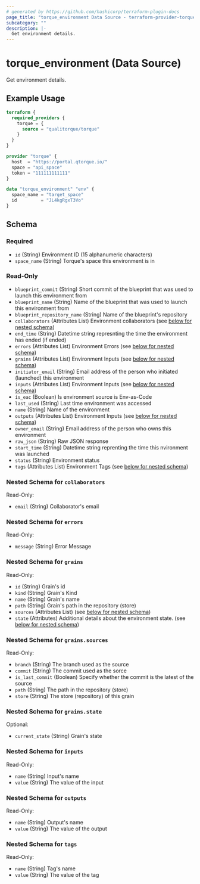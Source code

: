 ```yaml
---
# generated by https://github.com/hashicorp/terraform-plugin-docs
page_title: "torque_environment Data Source - terraform-provider-torque"
subcategory: ""
description: |-
  Get environment details.
---
```


# torque_environment (Data Source)

Get environment details.

## Example Usage

```terraform
terraform {
  required_providers {
    torque = {
      source = "qualitorque/torque"
    }
  }
}

provider "torque" {
  host  = "https://portal.qtorque.io/"
  space = "api_space"
  token = "111111111111"
}

data "torque_environment" "env" {
  space_name = "target_space"
  id         = "JL4kgRgxT3Vo"
}
```

<!-- schema generated by tfplugindocs -->
## Schema

### Required

- `id` (String) Environment ID (15 alphanumeric characters)
- `space_name` (String) Torque's space this environment is in

### Read-Only

- `blueprint_commit` (String) Short commit of the blueprint that was used to launch this environment from
- `blueprint_name` (String) Name of the blueprint that was used to launch this environment from
- `blueprint_repository_name` (String) Name of the blueprint's repository
- `collaborators` (Attributes List) Environment collaborators (see [below for nested schema](#nestedatt--collaborators))
- `end_time` (String) Datetime string represnting the time the environment has ended (if ended)
- `errors` (Attributes List) Environment Errors (see [below for nested schema](#nestedatt--errors))
- `grains` (Attributes List) Environment Inputs (see [below for nested schema](#nestedatt--grains))
- `initiator_email` (String) Email address of the person who initiated (launched) this environment
- `inputs` (Attributes List) Environment Inputs (see [below for nested schema](#nestedatt--inputs))
- `is_eac` (Boolean) Is environment source is Env-as-Code
- `last_used` (String) Last time environment was accessed
- `name` (String) Name of the environment
- `outputs` (Attributes List) Environment Inputs (see [below for nested schema](#nestedatt--outputs))
- `owner_email` (String) Email address of the person who owns this environment
- `raw_json` (String) Raw JSON response
- `start_time` (String) Datetime string reprenting the time this nvironment was launched
- `status` (String) Environment status
- `tags` (Attributes List) Environment Tags (see [below for nested schema](#nestedatt--tags))

<a id="nestedatt--collaborators"></a>
### Nested Schema for `collaborators`

Read-Only:

- `email` (String) Collaborator's email


<a id="nestedatt--errors"></a>
### Nested Schema for `errors`

Read-Only:

- `message` (String) Error Message


<a id="nestedatt--grains"></a>
### Nested Schema for `grains`

Read-Only:

- `id` (String) Grain's id
- `kind` (String) Grain's Kind
- `name` (String) Grain's name
- `path` (String) Grain's path in the repository (store)
- `sources` (Attributes List) (see [below for nested schema](#nestedatt--grains--sources))
- `state` (Attributes) Additional details about the environment state. (see [below for nested schema](#nestedatt--grains--state))

<a id="nestedatt--grains--sources"></a>
### Nested Schema for `grains.sources`

Read-Only:

- `branch` (String) The branch used as the source
- `commit` (String) The commit used as the sorce
- `is_last_commit` (Boolean) Specify whether the commit is the latest of the source
- `path` (String) The path in the repository (store)
- `store` (String) The store (repository) of this grain


<a id="nestedatt--grains--state"></a>
### Nested Schema for `grains.state`

Optional:

- `current_state` (String) Grain's state



<a id="nestedatt--inputs"></a>
### Nested Schema for `inputs`

Read-Only:

- `name` (String) Input's name
- `value` (String) The value of the input


<a id="nestedatt--outputs"></a>
### Nested Schema for `outputs`

Read-Only:

- `name` (String) Output's name
- `value` (String) The value of the output


<a id="nestedatt--tags"></a>
### Nested Schema for `tags`

Read-Only:

- `name` (String) Tag's name
- `value` (String) The value of the tag
